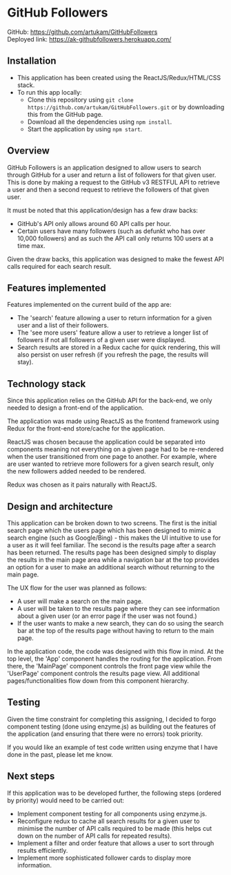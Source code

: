 # GitHub Followers
GitHub: https://github.com/artukam/GitHubFollowers  
Deployed link: https://ak-githubfollowers.herokuapp.com/  

## Installation  

* This application has been created using the ReactJS/Redux/HTML/CSS stack.
* To run this app locally:
	* Clone this repository using `git clone https://github.com/artukam/GitHubFollowers.git` or by downloading this from the GitHub page.
	* Download all the dependencies using `npm install`.
	* Start the application by using `npm start`.

## Overview 

GitHub Followers is an application designed to allow users to search through GitHub for a user and return a list of followers for that given user.  This is done by making a request to the GitHub v3 RESTFUL API to retrieve a user and then a second request to retrieve the followers of that given user.

It must be noted that this application/design has a few draw backs:

* GitHub's API only allows around 60 API calls per hour.
* Certain users have many followers (such as defunkt who has over 10,000 followers) and as such the API call only returns 100 users at a time max.

Given the draw backs, this application was designed to make the fewest API calls required for each search result.

## Features implemented
Features implemented on the current build of the app are:

* The 'search' feature allowing a user to return information for a given user and a list of their followers.
* The 'see more users' feature allow a user to retrieve a longer list of followers if not all followers of a given user were displayed.
* Search results are stored in a Redux cache for quick rendering, this will also persist on user refresh (if you refresh the page, the results will stay).

## Technology stack
Since this application relies on the GitHub API for the back-end, we only needed to design a front-end of the application.

The application was made using ReactJS as the frontend framework using Redux for the front-end store/cache for the application.

ReactJS was chosen because the application could be separated into components meaning not everything on a given page had to be re-rendered when the user transitioned from one page to another.  For example, where are user wanted to retrieve more followers for a given search result, only the new followers added needed to be rendered.

Redux was chosen as it pairs naturally with ReactJS.

## Design and architecture
This application can be broken down to two screens.  The first is the initial search page which the users page which has been designed to mimic a search engine (such as Google/Bing) - this makes the UI intuitive to use for a user as it will feel familiar.  The second is the results page after a search has been returned.  The results page has been designed simply to display the results in the main page area while a navigation bar at the top provides an option for a user to make an additional search without returning to the main page.

The UX flow for the user was planned as follows:  
* A user will make a search on the main page.
* A user will be taken to the results page where they can see information about a given user (or an error page if the user was not found.)
* If the user wants to make a new search, they can do so using the search bar at the top of the results page without having to return to the main page.

In the application code, the code was designed with this flow in mind.  At the top level, the 'App' component handles the routing for the application.  From there, the 'MainPage' component controls the front page view while the 'UserPage' component controls the results page view.  All additional pages/functionalities flow down from this component hierarchy.

## Testing
Given the time constraint for completing this assigning, I decided to forgo component testing (done using enzyme.js) as building out the features of the application (and ensuring that there were no errors) took priority.

If you would like an example of test code written using enzyme that I have done in the past, please let me know.

## Next steps
If this application was to be developed further, the following steps (ordered by priority) would need to be carried out:

* Implement component testing for all components using enzyme.js.
* Reconfigure redux to cache all search results for a given user to minimise the number of API calls required to be made (this helps cut down on the number of API calls for repeated results).
* Implement a filter and order feature that allows a user to sort through results efficiently.
* Implement more sophisticated follower cards to display more information.
